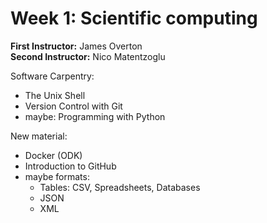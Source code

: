 # Week 1: Scientific computing

**First Instructor:**  James Overton  
**Second Instructor:** Nico Matentzoglu  

Software Carpentry:
- The Unix Shell
- Version Control with Git
- maybe: Programming with Python

New material:
- Docker (ODK)
- Introduction to GitHub
- maybe formats:
    - Tables: CSV, Spreadsheets, Databases
    - JSON
    - XML
